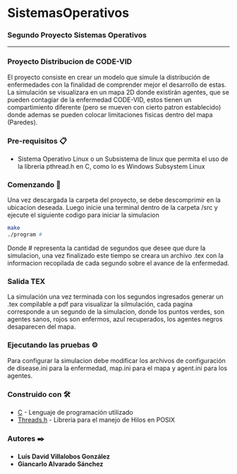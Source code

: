 # SistemasOperativos
### Segundo Proyecto Sistemas Operativos
* * *
### Proyecto Distribucion de CODE-VID
El proyecto consiste en crear un modelo que simule la distribución de enfermedades con la finalidad de comprender mejor el desarrollo de estas. La simulación se visualizara en un mapa 2D donde existirán agentes, que se pueden contagiar de la enfermedad CODE-VID, estos tienen un compartimiento diferente (pero se mueven con cierto patron establecido) donde ademas se pueden colocar limitaciones fisicas dentro del mapa (Paredes).

### Pre-requisitos 📋
* Sistema Operativo Linux o un Subsistema de linux que permita el uso de la libreria pthread.h en C, como lo es Windows Subsystem Linux

### Comenzando 🚀
Una vez descargada la carpeta del proyecto, se debe descomprimir en la ubicacion deseada.
Luego inicie una terminal dentro de la carpeta /src y ejecute el siguiente codigo para iniciar la simulacion
~~~bash
make
./program #
~~~
Donde # representa la cantidad de segundos que desee que dure la simulacion, una vez finalizado este tiempo se creara un archivo .tex con la informacion recopilada de cada segundo sobre el avance de la enfermedad.

### Salida TEX
La simulación una vez terminada con los segundos ingresados generar un .tex compilable a pdf para visualizar la silmulación, cada pagina corresponde a un segundo de la simulacion, donde los puntos verdes, son agentes sanos, rojos son enfermos, azul recuperados, los agentes negros desaparecen del mapa.

### Ejecutando las pruebas ⚙️
Para configurar la simulacion debe modificar los archivos de configuración de disease.ini para la enfermedad, map.ini para el mapa y agent.ini para los agentes.

### Construido con 🛠️
* [C]() - Lenguaje de programación utilizado
* [Threads.h]() - Libreria para el manejo de Hilos en POSIX

### Autores ✒️
* **Luis David Villalobos González**
* **Giancarlo Alvarado Sánchez**
